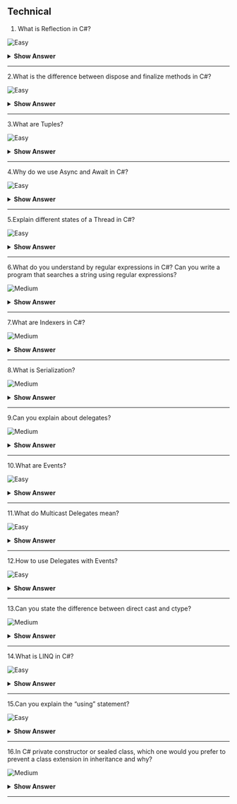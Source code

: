 ## Technical

1. What is Reflection in C#?

![Easy](https://raw.githubusercontent.com/revaturelabs/interviewquestions/aef8eff919a3b083089641381ed9a9101ed21fba/ComplexityTags/simple%20(2).svg)

<details markdown="1"> <summary> <b> Show Answer </b> </summary>

<blockquote markdown="1"> 
    
- Reflection is the process of describing the metadata of types, methods, and fields in a code.The namespace System.
- Reflection enables us to obtain data about the loaded assemblies, and the elements within them like classes, methods, and value types.
	
</blockquote  markdown="1"> 

</details markdown="1">

---

2.What is the difference between dispose and finalize methods in C#?

![Easy](https://raw.githubusercontent.com/revaturelabs/interviewquestions/aef8eff919a3b083089641381ed9a9101ed21fba/ComplexityTags/simple%20(2).svg)

<details markdown="1"> <summary> <b> Show Answer </b> </summary>

<blockquote markdown="1"> 

`dispose()` must be explicitly invoked by the user and the `finalize()` is called by the garbage collector when the object is destroyed.

</blockquote  markdown="1">

</details markdown="1">

---

3.What are Tuples?

![Easy](https://raw.githubusercontent.com/revaturelabs/interviewquestions/aef8eff919a3b083089641381ed9a9101ed21fba/ComplexityTags/simple%20(2).svg)

<details markdown="1"> <summary> <b> Show Answer </b> </summary>

<blockquote markdown="1"> 

Tuples are data structures that hold object properties and contain a sequence of elements of different data types.They were introduced as a `Tuple<T>` class in .NET Framework to avoid the need of creating separate types to hold object properties.

</blockquote  markdown="1">

</details markdown="1">

---

4.Why do we use Async and Await in C#?

![Easy](https://raw.githubusercontent.com/revaturelabs/interviewquestions/aef8eff919a3b083089641381ed9a9101ed21fba/ComplexityTags/simple%20(2).svg)

<details markdown="1"> <summary> <b> Show Answer </b> </summary>

<blockquote markdown="1"> 

Processes belonging to asynchronous programming run independently of the main or other processes.In C#, using Async and Await keywords for creating asynchronous methods.

</blockquote  markdown="1">

</details markdown="1">

---

5.Explain different states of a Thread in C#?

![Easy](https://raw.githubusercontent.com/revaturelabs/interviewquestions/aef8eff919a3b083089641381ed9a9101ed21fba/ComplexityTags/simple%20(2).svg)

<details markdown="1"> <summary> <b> Show Answer </b> </summary>

<blockquote markdown="1"> 

A thread in C# can have any of the following states:

Aborted – The thread is dead but has not stopped
Running – The thread is executing
Stopped – The thread has stopped the execution
Suspended – The thread has been suspended
Unstarted – The thread is created but has not started execution yet
WaitSleepJoin – The thread calls sleep, calls wait on another object, and calls join on some other thread

</blockquote  markdown="1">

</details markdown="1">

---

6.What do you understand by regular expressions in C#? Can you write a program that searches a string using regular expressions?

![Medium](https://raw.githubusercontent.com/revaturelabs/interviewquestions/aef8eff919a3b083089641381ed9a9101ed21fba/ComplexityTags/Medium%20(2).svg)

<details markdown="1"> <summary> <b> Show Answer </b> </summary>

<blockquote markdown="1">

A regular expression is a template for matching a set of inputs.It can consist of constructs, character literals, and operators.Regex is used for string parsing, as well as replacing the character string.

The following code searches a string “C#” against the set of inputs from the languages array using Regex:

```C#

static void Main(strong[] args)
{
string[] languages = {“C#”, “Python”, “Java”};
foreach(string s in languages)
{
if(System.Text.RegularExpressions.Regex.IsMatch(s,“C#”)
{
Console.WriteLine(“Match found”);
}
}
}

```

</blockquote  markdown="1">

</details markdown="1">

---

7.What are Indexers in C#?

![Medium](https://raw.githubusercontent.com/revaturelabs/interviewquestions/aef8eff919a3b083089641381ed9a9101ed21fba/ComplexityTags/Medium%20(2).svg)

<details markdown="1"> <summary> <b> Show Answer </b> </summary>

<blockquote markdown="1">

C# introduces a new concept known as Indexers which are used for treating an object as an array.The indexers are usually known as smart arrays in C#.They are not an essential part of object-oriented programming.

Defining an indexer allows us to create classes that act as virtual arrays.Instances of that class can be accessed using the [] array access operator.

</blockquote  markdown="1">

</details markdown="1">

---

8.What is Serialization?

![Medium](https://raw.githubusercontent.com/revaturelabs/interviewquestions/aef8eff919a3b083089641381ed9a9101ed21fba/ComplexityTags/Medium%20(2).svg)

<details markdown="1"> <summary> <b> Show Answer </b> </summary>

<blockquote markdown="1">

Serialization converts a code to its binary format using a process.After it is converted to bytes, it can be easily stored and written to a disk.Serializations are useful so that the original form of the code isn’t lost and can be retrieved later.

</blockquote  markdown="1">

</details markdown="1">

---

9.Can you explain about delegates?

![Medium](https://raw.githubusercontent.com/revaturelabs/interviewquestions/aef8eff919a3b083089641381ed9a9101ed21fba/ComplexityTags/Medium%20(2).svg)

<details markdown="1"> <summary> <b> Show Answer </b> </summary>

<blockquote markdown="1">

- A Delegate is a variable that holds the reference to a method.Hence it is a function pointer or reference type.All Delegates are derived from System.Delegate namespace.Both Delegate and the method that it refers to can have the same signature.

- **Declaring a delegate**: `public delegate void AddNumbers(int n);`
After the declaration of a delegate, the object must be created by the delegate using the new keyword.

  - `AddNumbers an1 = new AddNumbers(number);

- The delegate provides a kind of encapsulation to the reference method, which will internally get called when a delegate is called.

```C#

public delegate int myDel(int number);
public class Program
{
    public int AddNumbers(int a)
    {
        int Sum = a + 10;
        return Sum;
    }
    public void Start()
    {
        myDel DelegateExample = AddNumbers;
    }
}

```

</blockquote  markdown="1">

</details markdown="1">

---

10.What are Events?

![Easy](https://raw.githubusercontent.com/revaturelabs/interviewquestions/aef8eff919a3b083089641381ed9a9101ed21fba/ComplexityTags/simple%20(2).svg)

<details markdown="1"> <summary> <b> Show Answer </b> </summary>

<blockquote markdown="1"> 

- Events are user actions that generate notifications to the application to which it must respond.The user actions can be mouse movements, keypress and so on.

- Programmatically, a class that raises an event is called a publisher and a class which responds/receives the event is called a subscriber.The event should have at least one subscriber else that event is never raised.

- Delegates are used to declare Events.

``` C#
Public delegate void PrintNumbers();
Event PrintNumbers myEvent;
```

</blockquote  markdown="1">

</details markdown="1">

---

11.What do Multicast Delegates mean?

![Easy](https://raw.githubusercontent.com/revaturelabs/interviewquestions/aef8eff919a3b083089641381ed9a9101ed21fba/ComplexityTags/simple%20(2).svg)

<details markdown="1"> <summary> <b> Show Answer </b> </summary>

<blockquote markdown="1"> 

- A Delegate that points to more than one method is called a Multicast Delegate.Multicasting is achieved by using the + and += operator.

</blockquote  markdown="1">

</details markdown="1">

---

12.How to use Delegates with Events?

![Easy](https://raw.githubusercontent.com/revaturelabs/interviewquestions/aef8eff919a3b083089641381ed9a9101ed21fba/ComplexityTags/simple%20(2).svg)

<details markdown="1"> <summary> <b> Show Answer </b> </summary>

<blockquote markdown="1"> 

- Delegates are used to raise events and handle them.Always a delegate needs to be declared first and then the Events are declared.

</blockquote  markdown="1">

</details markdown="1">

---

13.Can you state the difference between direct cast and ctype?

![Medium](https://raw.githubusercontent.com/revaturelabs/interviewquestions/aef8eff919a3b083089641381ed9a9101ed21fba/ComplexityTags/Medium%20(2).svg)

<details markdown="1"> <summary> <b> Show Answer </b> </summary>

<blockquote markdown="1"> 

The difference between direct cast and ctype is that direct cast is used for the conversion of the type of an object that requires a run time which is like the specified type in the direct cast.Whereas ctype is used for converting the conversion which is defined for the expression and the type.

</blockquote  markdown="1">

</details markdown="1">

---

14.What is LINQ in C#?

![Easy](https://raw.githubusercontent.com/revaturelabs/interviewquestions/aef8eff919a3b083089641381ed9a9101ed21fba/ComplexityTags/simple%20(2).svg)

<details markdown="1"> <summary> <b> Show Answer </b> </summary>

<blockquote markdown="1"> 

LINQ stands for Language Integrated Query.LINQ has the great power of querying any source of data.The data source could be collections of objects, databases, or XML files.We can easily retrieve data from any object that implements the `IEnumerable<T>` interface.

</blockquote  markdown="1">

</details markdown="1">

---

15.Can you explain the “using” statement?

![Easy](https://raw.githubusercontent.com/revaturelabs/interviewquestions/aef8eff919a3b083089641381ed9a9101ed21fba/ComplexityTags/simple%20(2).svg)

<details markdown="1"> <summary> <b> Show Answer </b> </summary>

<blockquote markdown="1"> 

The keyword “using” is used to define the scope of the resources used in that using statement block.All the resources used inside the using code block get disposed of once the code block completes execution.

```C#

class Books : IDisposable
    	{
        private string _name { get; set; }
        private decimal _price { get; set; }

        public Books(string name, decimal price)
        {
            _name = name;
            _price = price;
        }

        public void Print()
        {
            Console.WriteLine("Book name is {0} and price is {1}", _name, _price);
        }

        public void Dispose()
        {
            throw new NotImplementedException();
        }
   	}

    	class Students
    	{
        public void DoSomething()
        {
            using (Books myBook = new Books("book name", 12.45)
            {
                myBook.Print();
            }
        }
}

```

</blockquote  markdown="1">

</details markdown="1">

---

16.In C# private constructor or sealed class, which one would you prefer to prevent a class extension in inheritance and why?

![Medium](https://raw.githubusercontent.com/revaturelabs/interviewquestions/aef8eff919a3b083089641381ed9a9101ed21fba/ComplexityTags/Medium%20(2).svg)

<details markdown="1"> <summary> <b> Show Answer </b> </summary>

<blockquote markdown="1"> 

The best choice is to use a sealed class to prevent the class not to be extended/inherited.This is true that a private constructor and sealed class both can prevent the extension of a class, which means, we cannot derive any class from it.However, they have their own purpose and properties.

</blockquote  markdown="1">

</details markdown="1">

---
